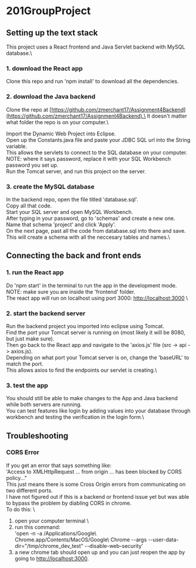 # 201GroupProject

## Setting up the text stack

This project uses a React frontend and Java Servlet backend with MySQL database.\

### 1. download the React app

Clone this repo and run 'npm install' to download all the dependencies.

### 2. download the Java backend

Clone the repo at [https://github.com/zmerchant17/Assignment4Backend](https://github.com/zmerchant17/Assignment4Backend).\
It doesn't matter what folder the repo is on your computer.\

Import the Dynamic Web Project into Eclipse.\
Open up the Constants.java file and paste your JDBC SQL url into the String variable.\
This allows the servlets to connect to the SQL database on your computer.\
NOTE: where it says password, replace it with your SQL Workbench password you set up.\
Run the Tomcat server, and run this project on the server.

### 3. create the MySQL database

In the backend repo, open the file titled 'database.sql'.\
Copy all that code.\
Start your SQL server and open MySQL Workbench.\
After typing in your password, go to 'schemas' and create a new one.\
Name that schema 'project' and click 'Apply'.\
On the next page, past all the code from database.sql into there and save.\
This will create a schema with all the neccesary tables and names.\



## Connecting the back and front ends

### 1. run the React app

Do 'npm start' in the terminal to run the app in the development mode.\
NOTE: make sure you are inside the 'frontend' folder.\
The react app will run on localhost using port 3000: [http://localhost:3000](http://localhost:3000) \

### 2. start the backend server

Run the backend project you imported into eclipse using Tomcat.\
Find the port your Tomcat server is running on (most likely it will be 8080, but just make sure).\
Then go back to the React app and navigate to the 'axios.js' file (src -> api -> axios.js).\
Depending on what port your Tomcat server is on, change the 'baseURL' to match the port.\
This allows axios to find the endpoints our servlet is creating.\

### 3. test the app

You should still be able to make changes to the App and Java backend while both servers are running.\
You can test features like login by adding values into your database through workbench and testing the verification in the login form.\

## Troubleshooting

### CORS Error

If you get an error that says something like:  
'Access to XMLHttpRequest ... from origin ... has been blocked by CORS policy..."\
This just means there is some Cross Origin errors from communicating on two different ports.\
I have not figured out if this is a backend or frontend issue yet but was able to bypass the problem by diabling CORS in chrome.\
To do this: \
1. open your computer terminal \
2. run this command: \
'open -n -a /Applications/Google\ Chrome.app/Contents/MacOS/Google\ Chrome --args --user-data-dir="/tmp/chrome_dev_test" --disable-web-security'
3. a new chrome tab should open up and you can just reopen the app by going to [http://localhost:3000](http://localhost:3000).

